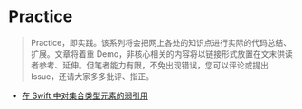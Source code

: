 # Practice

> Practice，即实践。该系列将会把网上各处的知识点进行实际的代码总结、扩展。文章将着重 Demo，非核心相关的内容将以链接形式放置在文末供读者参考、延伸。但笔者能力有限，不免出现错误，您可以评论或提出 Issue，还请大家多多批评、指正。

- [在 Swift 中对集合类型元素的弱引用](Practice/Weakly_Collections)
